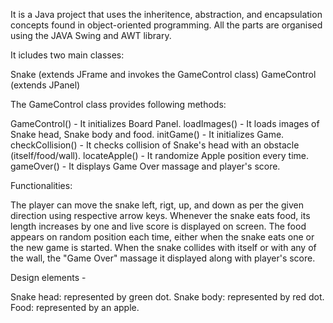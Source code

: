 It is a Java project that uses the inheritence, abstraction, and encapsulation concepts found in object-oriented programming. All the parts are organised using the JAVA Swing and AWT library.

It icludes two main classes:

Snake (extends JFrame and invokes the GameControl class)
GameControl (extends JPanel)

The GameControl class provides following methods:

GameControl() - It initializes Board Panel.
loadImages() - It loads images of Snake head, Snake body and food.
initGame() - It initializes Game.
checkCollision() - It checks collision of Snake's head with an obstacle (itself/food/wall).
locateApple() - It randomize Apple position every time.
gameOver() - It displays Game Over massage and player's score.

Functionalities:

The player can move the snake left, rigt, up, and down as per the given direction using respective arrow keys.
Whenever the snake eats food, its length increases by one and live score is displayed on screen.
The food appears on random position each time, either when the snake eats one or the new game is started.
When the snake collides with itself or with any of the wall, the "Game Over" massage it displayed along with player's score.

Design elements -

Snake head: represented by green dot.
Snake body: represented by red dot.
Food: represented by an apple.


